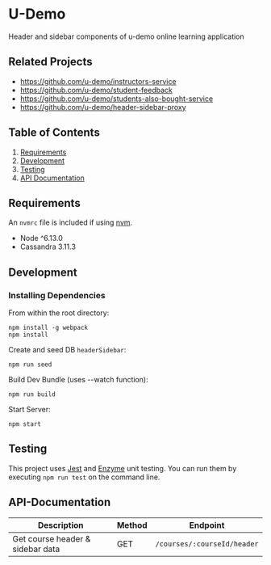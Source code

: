 # U-Demo

Header and sidebar components of u-demo online learning application

## Related Projects

  - https://github.com/u-demo/instructors-service
  - https://github.com/u-demo/student-feedback
  - https://github.com/u-demo/students-also-bought-service
  - https://github.com/u-demo/header-sidebar-proxy

## Table of Contents

1. [Requirements](#Requirements)
2. [Development](#Development)
3. [Testing](#Testing)
4. [API Documentation](#API-Documentation)

## Requirements

An `nvmrc` file is included if using [nvm](https://github.com/creationix/nvm).

- Node ^6.13.0
- Cassandra 3.11.3

## Development

### Installing Dependencies

From within the root directory:
```
npm install -g webpack
npm install
```
Create and seed DB `headerSidebar`:
```
npm run seed
```
Build Dev Bundle (uses --watch function): 
```
npm run build
```
Start Server:
```
npm start
```
## Testing
This project uses [Jest](https://jestjs.io/) and [Enzyme](https://airbnb.io/enzyme/) unit testing. You can run them by executing `npm run test` on the command line.

## API-Documentation

| Description | Method | Endpoint |
| --- | --- | --- |
| Get course header & sidebar data | GET | `/courses/:courseId/header` |


